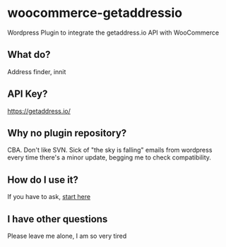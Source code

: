 # woocommerce-getaddressio
Wordpress Plugin to integrate the getaddress.io API with WooCommerce

## What do?
Address finder, innit

## API Key?
https://getaddress.io/

## Why no plugin repository?
CBA. Don't like SVN. Sick of "the sky is falling" emails from wordpress every time there's a minor update, begging me to check compatibility.

## How do I use it?
If you have to ask, [start here](https://wordpress.com/learn/)

## I have other questions
Please leave me alone, I am so very tired
